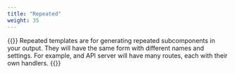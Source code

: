 ```yaml
---
title: "Repeated"
weight: 35
---
```


{{<lead>}}
Repeated templates are for generating repeated subcomponents in your output.
They will have the same form with different names and settings.
For example, and API server will have many routes,
each with their own handlers.
{{</lead>}}
